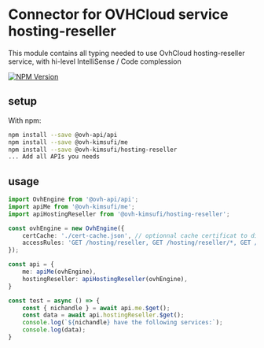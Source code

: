 # Connector for OVHCloud service hosting-reseller

This module contains all typing needed to use OvhCloud hosting-reseller service, with hi-level IntelliSense / Code complession

[![NPM Version](https://img.shields.io/npm/v/@ovh-kimsufi/hosting-reseller.svg?style=flat)](https://www.npmjs.org/package/@ovh-kimsufi/hosting-reseller)

## setup

With npm:
````bash
npm install --save @ovh-api/api
npm install --save @ovh-kimsufi/me
npm install --save @ovh-kimsufi/hosting-reseller
... Add all APIs you needs
````

## usage

````typescript
import OvhEngine from '@ovh-api/api';
import apiMe from '@ovh-kimsufi/me';
import apiHostingReseller from '@ovh-kimsufi/hosting-reseller';

const ovhEngine = new OvhEngine({ 
    certCache: './cert-cache.json', // optionnal cache certificat to disk
    accessRules: 'GET /hosting/reseller, GET /hosting/reseller/*, GET /me', // optionnal limit the requested privileges.
});

const api = {
    me: apiMe(ovhEngine),
    hostingReseller: apiHostingReseller(ovhEngine),
}

const test = async () => {
    const { nichandle } = await api.me.$get();
    const data = await api.hostingReseller.$get();
    console.log(`${nichandle} have the following services:`);
    console.log(data);
}

````